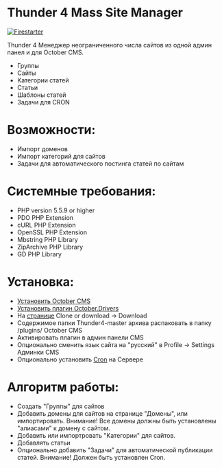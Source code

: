 # Thunder 4 Mass Site Manager

[![Firestarter](http://www.clipartbest.com/cliparts/9TR/zaX/9TRzaXMdc.png)](http://ifirestarter.ru)

Thunder 4 Менеджер неограниченного числа сайтов из одной админ панел и для October CMS.

  - Группы
  - Сайты
  - Категории статей
  - Статьи
  - Шаблоны статей
  - Задачи для CRON 

# Возможности:

  - Импорт доменов
  - Импорт категорий для сайтов
  - Задачи для автоматического постинга статей по сайтам
  
  
# Системные требования:

  - PHP version 5.5.9 or higher
  - PDO PHP Extension
  - cURL PHP Extension
  - OpenSSL PHP Extension
  - Mbstring PHP Library
  - ZipArchive PHP Library
  - GD PHP Library

# Установка:

  - [Установить Oсtober CMS](https://octobercms.info/docs/help-installation)
  - [Установить плагин October.Drivers](https://octobercms.com/plugin/october-drivers)
  - На [странице](https://github.com/FirestarterUA/Thunder4/tree/master) Clone or download -> Download
  - Содержимое папки Thunder4-master архива распаковать в папку /plugins/ October CMS
  - Активировать плагин в админ панели CMS
  - Опционально сменить язык сайта на "русский" в Profile -> Settings Админки CMS
  - Опционально установить [Cron](https://octobercms.com/docs/setup/installation#crontab-setup) на Сервере

# Алгоритм работы:

  - Создать "Группы" для сайтов
  - Добавить домены для сайтов на странице "Домены", или импортировать. Внимание! Все домены должны быть установлены "алиасами" к домену с сайтом.
  - Добавить или импортровать "Категории" для сайтов.
  - Добавлять статьи
  - Опционально добавить "Задачи" для автоматической публикации статей. Внимание! Должен быть установлен Cron.